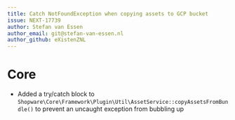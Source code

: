 ```yaml
---
title: Catch NotFoundException when copying assets to GCP bucket
issue: NEXT-17739
author: Stefan van Essen
author_email: git@stefan-van-essen.nl
author_github: eXistenZNL
---
```

# Core
* Added a try/catch block to `Shopware\Core\Framework\Plugin\Util\AssetService::copyAssetsFromBundle()` to prevent an uncaught exception from bubbling up
